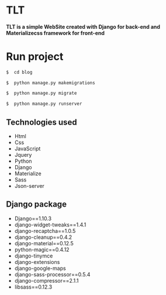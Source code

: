 # TLT

#### TLT is a simple WebSite created with Django for back-end and Materializecss framework for front-end

# Run project
 ```sh
$  cd blog
```

 ```sh
$  python manage.py makemigrations
```

 ```sh
$  python manage.py migrate
```

 ```sh
$  python manage.py runserver
```

## Technologies used
* Html
* Css
* JavaScript
* Jquery
* Python
* Django
* Materialize
* Sass
* Json-server

## Django package
* Django==1.10.3
* django-widget-tweaks==1.4.1
* django-recaptcha==1.0.5
* django-cleanup==0.4.2
* django-material==0.12.5
* python-magic==0.4.12
* django-tinymce
* django-extensions
* django-google-maps
* django-sass-processor==0.5.4
* django-compressor==2.1.1
* libsass==0.12.3

